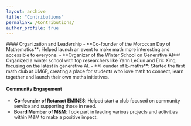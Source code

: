 ```yaml
---
layout: archive
title: "Contributions"
permalink: /Contributions/
author_profile: true
---
```


<style>
.small-text {
  font-size: 0.9em;
}
</style>

<div class="small-text">
#### Organization and Leadership
- **Co-founder of the Moroccan Day of Mathematics**: Helped launch an event to make math more interesting and accessible to everyone.
- **Organizer of the Winter School on Generative AI**: Organized a winter school with top researchers like Yann LeCun and Eric Xing, focusing on the latest in generative AI.
- **Founder of E-maths**: Started the first math club at UM6P, creating a place for students who love math to connect, learn together and launch their own maths initiatives.

#### Community Engagement
- **Co-founder of Rotaract EMINES**: Helped start a club focused on community service and supporting those in need.
- **Board Member of M&M**: Took part in leading various projects and activities within M&M to make a positive impact.
</div>


